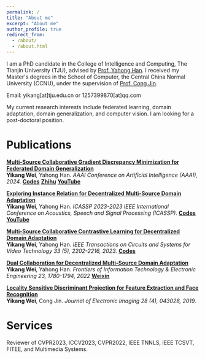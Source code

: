 ```yaml
---
permalink: /
title: "About me"
excerpt: "About me"
author_profile: true
redirect_from: 
  - /about/
  - /about.html
---
```


<!-- <p align="center">
  <img src="https://caozhangjie.github.io/files/caozhangjie_img.jpg?raw=true" alt="Photo" style="width: 450px;"/> 
</p> -->

I am a PhD candidate in the College of Intelligence and Computing, The Tianjin University (TJU), advised by [Prof. Yahong Han](https://scholar.google.com/citations?user=t4283loAAAAJ&hl=zh-CN). 
I received my Master's degrees in the School of Computer, the Central China Normal University (CCNU), under the supervision of [Prof. Cong Jin](https://www.researchgate.net/profile/Cong-Jin-5).

Email: yikang[at]tju.edu.cn or 1257399870[at]qq.com

My current research interests include federated learning, domain adaptation, domain generalization, and computer vision. I am looking for a post-doctoral position.

<!-- <h1>Preprints</h1>

<b>[Masked Surfel Prediction for Self-Supervised Point Cloud Learning](https://arxiv.org/abs/2207.03111)</b> <br> <b>Yabin Zhang</b>, Jiehong Lin, Chenhang He, Yongwei Chen, Kui Jia, and Lei Zhang.   <b>[Codes](https://github.com/YBZh/MaskSurf)</b>

<b>[Semi-supervised Models are Strong Unsupervised Domain Adaptation Learners](https://arxiv.org/pdf/2106.00417.pdf)</b> <br> <b>Yabin Zhang</b>, Haojian Zhang, Bin Deng, Shuai Li, Kui Jia, and Lei Zhang.   <b>[Codes](https://github.com/YBZh/Bridging_UDA_SSL)</b>

<b>[Gradual Domain Adaptation via Self-Training of Auxiliary Models](https://github.com/YBZh/AuxSelfTrain)</b> <br> <b>Yabin Zhang</b>, Bin Deng, Kui Jia, and Lei Zhang.  <b>[Codes](https://github.com/YBZh)</b> -->

<h1>Publications</h1>

<b>[Multi-Source Collaborative Gradient Discrepancy Minimization for Federated Domain Generalization](https://arxiv.org/abs/2401.10272)</b> <br> <b>Yikang Wei</b>, Yahong Han. <i>AAAI Conference on Artificial Intelligence (AAAI), 2024.</i> <b>[Codes](https://github.com/weiyikang/FedGM_torch)</b> <b>[Zhihu](https://zhuanlan.zhihu.com/p/695393958)</b> <b>[YouTube](https://youtu.be/z9qP_ezXGRE)</b>

<b>[Exploring Instance Relation for Decentralized Multi-Source Domain Adaptation](https://ieeexplore.ieee.org/abstract/document/10096982)</b> <br> <b>Yikang Wei</b>, Yahong Han. <i>ICASSP 2023-2023 IEEE International Conference on Acoustics, Speech and Signal Processing (ICASSP).</i> <b>[Codes](https://gitee.com/luckyyk/irc-msda)</b> <b>[YouTube](https://youtu.be/oCGEhTlYx2c)</b>

<b>[Multi-Source Collaborative Contrastive Learning for Decentralized Domain Adaptation](https://ieeexplore.ieee.org/abstract/document/9940295)</b> <br> <b>Yikang Wei</b>, Yahong Han. <i>IEEE Transactions on Circuits and Systems for Video Technology 33 (5), 2202-2216, 2023.</i> <b>[Codes](https://github.com/weiyikang/MCC-DA)</b>

<b>[Dual Collaboration for Decentralized Multi-Source Domain Adaptation](https://link.springer.com/article/10.1631/FITEE.2200284)</b> <br> <b>Yikang Wei</b>, Yahong Han. <i> Frontiers of Information Technology & Electronic Engineering 23, 1780-1794, 2022</i> <b>[Weixin](https://mp.weixin.qq.com/s/aZea_GdOWe2f3MVXzvatQQ)</b>

<b>[Locality Sensitive Discriminant Projection for Feature Extraction and Face Recognition](https://www.researchgate.net/publication/335378525_Locality_Sensitive_Discriminant_Projection_for_Feature_Extraction_and_Face_Recognition)</b> <br> <b>Yikang Wei</b>, Cong Jin. <i> Journal of Electronic Imaging 28 (4), 043028, 2019.</i> 


<h1>Services</h1>
Reviewer of CVPR2023, ICCV2023, CVPR2022, IEEE TNNLS, IEEE TCSVT, FITEE, and Multimedia Systems.


